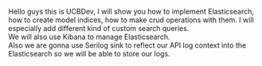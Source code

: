 Hello guys this is UCBDev,
I will show you how to implement Elasticsearch, how to create model indices, how to make crud operations with them. I will especially add different kind of custom search queries.
<br>We will also use Kibana to manage Elasticsearch.
<br>Also we are gonna use Serilog sink to reflect our API log context into the Elasticsearch so we will be able to store our logs.
